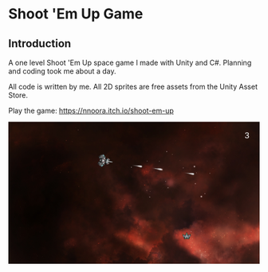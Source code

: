 # Shoot 'Em Up Game

## Introduction

A one level Shoot 'Em Up space game I made with Unity and C#. Planning and coding took me about a day. 

All code is written by me. All 2D sprites are free assets from the Unity Asset Store.

Play the game: https://nnoora.itch.io/shoot-em-up

<img width="600" alt="game" src="./Images/image1.PNG">

